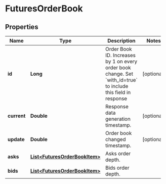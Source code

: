 
# FuturesOrderBook

## Properties

Name | Type | Description | Notes
------------ | ------------- | ------------- | -------------
**id** | **Long** | Order Book ID. Increases by 1 on every order book change. Set &#x60;with_id&#x3D;true&#x60; to include this field in response |  [optional]
**current** | **Double** | Response data generation timestamp. |  [optional]
**update** | **Double** | Order book changed timestamp. |  [optional]
**asks** | [**List&lt;FuturesOrderBookItem&gt;**](FuturesOrderBookItem.md) | Asks order depth. | 
**bids** | [**List&lt;FuturesOrderBookItem&gt;**](FuturesOrderBookItem.md) | Bids order depth. | 

